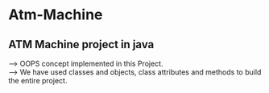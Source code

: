# Atm-Machine
 ## ATM Machine project in java </br>
--> OOPS concept implemented in this Project.</br>
--> We have used classes and objects, class attributes and methods to build the entire project.
